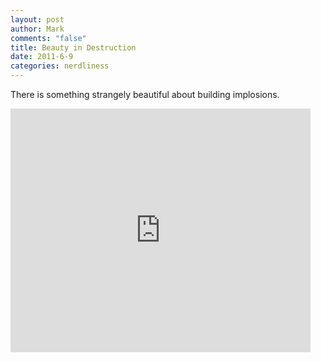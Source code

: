 ```yaml
--- 
layout: post
author: Mark
comments: "false"
title: Beauty in Destruction
date: 2011-6-9
categories: nerdliness
---
```

There is something strangely beautiful about building implosions.

<iframe width="480" height="390" src="http://www.youtube.com/embed/sK50So-yYRU?rel=0" frameborder="0" allowfullscreen></iframe>
